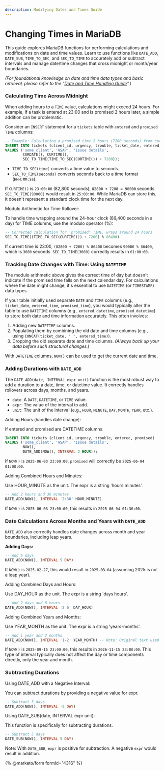 ```yaml
---
description: Modifying Dates and Times Guide
---
```


# Changing Times in MariaDB

This guide explores MariaDB functions for performing calculations and modifications on date and time values. Learn to use functions like `DATE_ADD`, `DATE_SUB`, `TIME_TO_SEC`, and `SEC_TO_TIME` to accurately add or subtract intervals and manage date/time changes that cross midnight or month/year boundaries.

_(For foundational knowledge on date and time data types and basic retrieval, please refer to the "_[_Date and Time Handling Guide_](mariadb-datetime-guide.md)_".)_

### Calculating Time Across Midnight

When adding hours to a `TIME` value, calculations might exceed 24 hours. For example, if a task is entered at 23:00 and is promised 2 hours later, a simple addition can be problematic.

Consider an `INSERT` statement for a `tickets` table with `entered` and `promised` `TIME` columns:

```sql
-- Example: Calculating a promised time 2 hours (7200 seconds) from current time
INSERT INTO tickets (client_id, urgency, trouble, ticket_date, entered, promised)
VALUES ('some_client', 'ASAP', 'Issue details',
        CURDATE(), CURTIME(),
        SEC_TO_TIME(TIME_TO_SEC(CURTIME()) + 7200));
```

* `TIME_TO_SEC(time)` converts a time value to seconds.
* `SEC_TO_TIME(seconds)` converts seconds back to a time format (`HHH:MM:SS`).

If `CURTIME()` is `23:00:00` (82,800 seconds), `82800 + 7200 = 90000` seconds. `SEC_TO_TIME(90000)` would result in `25:00:00`. While MariaDB can store this, it doesn't represent a standard clock time for the next day.

Modulo Arithmetic for Time Rollover:

To handle time wrapping around the 24-hour clock (86,400 seconds in a day) for TIME columns, use the modulo operator (%):

```sql
-- Corrected calculation for 'promised' TIME, wraps around 24 hours
SEC_TO_TIME((TIME_TO_SEC(CURTIME()) + 7200) % 86400)
```

If current time is 23:00, `(82800 + 7200) % 86400` becomes `90000 % 86400`, which is `3600` seconds. `SEC_TO_TIME(3600)` correctly results in `01:00:00`.

### Tracking Date Changes with Time: Using `DATETIME`

The modulo arithmetic above gives the correct time of day but doesn't indicate if the promised time falls on the next calendar day. For calculations where the date might change, it's essential to use `DATETIME` (or `TIMESTAMP`) data types.

If your table initially used separate `DATE` and `TIME` columns (e.g., `ticket_date`, `entered_time`, `promised_time`), you would typically alter the table to use `DATETIME` columns (e.g., `entered_datetime`, `promised_datetime`) to store both date and time information accurately. This often involves:

1. Adding new `DATETIME` columns.
2. Populating them by combining the old date and time columns (e.g., using `CONCAT(ticket_date, ' ', entered_time)`).
3. Dropping the old separate date and time columns. _(Always back up your data before such structural changes.)_

With `DATETIME` columns, `NOW()` can be used to get the current date and time.

### Adding Durations with `DATE_ADD`

The `DATE_ADD(date, INTERVAL expr unit)` function is the most robust way to add a duration to a date, time, or datetime value. It correctly handles rollovers across days, months, and years.

* `date`: A `DATE`, `DATETIME`, or `TIME` value.
* `expr`: The value of the interval to add.
* `unit`: The unit of the interval (e.g., `HOUR`, `MINUTE`, `DAY`, `MONTH`, `YEAR`, etc.).

Adding Hours (handles date change):

If entered and promised are DATETIME columns:

```sql
INSERT INTO tickets (client_id, urgency, trouble, entered, promised)
VALUES ('some_client', 'ASAP', 'Issue details',
        NOW(),
        DATE_ADD(NOW(), INTERVAL 2 HOUR));
```

If `NOW()` is `2025-06-03 23:00:00`, `promised` will correctly be `2025-06-04 01:00:00`.

Adding Combined Hours and Minutes:

Use HOUR\_MINUTE as the unit. The expr is a string 'hours:minutes'.

```sql
-- Add 2 hours and 30 minutes
DATE_ADD(NOW(), INTERVAL '2:30' HOUR_MINUTE)
```

If `NOW()` is `2025-06-03 23:00:00`, this results in `2025-06-04 01:30:00`.

### Date Calculations Across Months and Years with `DATE_ADD`

`DATE_ADD` also correctly handles date changes across month and year boundaries, including leap years.

**Adding Days:**

```sql
-- Add 5 days
DATE_ADD(NOW(), INTERVAL 5 DAY)
```

If `NOW()` is `2025-02-27`, this would result in `2025-03-04` (assuming 2025 is not a leap year).

Adding Combined Days and Hours:

Use DAY\_HOUR as the unit. The expr is a string 'days hours'.

```sql
-- Add 2 days and 6 hours
DATE_ADD(NOW(), INTERVAL '2 6' DAY_HOUR)
```

Adding Combined Years and Months:

Use YEAR\_MONTH as the unit. The expr is a string 'years-months'.

```sql
-- Add 1 year and 2 months
DATE_ADD(NOW(), INTERVAL '1-2' YEAR_MONTH) -- Note: Original text used '1 2', '1-2' is common for YEAR_MONTH
```

If `NOW()` is `2025-09-15 23:00:00`, this results in `2026-11-15 23:00:00`. This type of interval typically does not affect the day or time components directly, only the year and month.

### Subtracting Durations

Using DATE\_ADD with a Negative Interval:

You can subtract durations by providing a negative value for expr.

```sql
-- Subtract 5 days
DATE_ADD(NOW(), INTERVAL -5 DAY)
```

Using DATE\_SUB(date, INTERVAL expr unit):

This function is specifically for subtracting durations.

```sql
-- Subtract 5 days
DATE_SUB(NOW(), INTERVAL 5 DAY)
```

Note: With `DATE_SUB`, `expr` is positive for subtraction. A negative `expr` would result in addition.


{% @marketo/form formId="4316" %}
